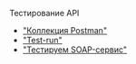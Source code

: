 Тестирование API
- ["Коллекция Postman"](https://.postman.co/workspace/%D0%9A%D1%80%D0%B8%D1%81%D1%82%D0%B8%D0%BD%D0%B0's-Workspace~eece8def-b0b1-4180-8e2e-37a4aa350d17/environment/48855249-313b441d-7a20-48da-8e7b-10fe85f4f10b?action=share&creator=48855249&active-environment=48855249-313b441d-7a20-48da-8e7b-10fe85f4f10b)
- ["Test-run"](https://github.com/kris-svii/api/blob/main/DemoShopping.postman_test_run.json)
- ["Тестируем SOAP-сервис"](https://kris-svii-8873973.postman.co/workspace/%D0%9A%D1%80%D0%B8%D1%81%D1%82%D0%B8%D0%BD%D0%B0's-Workspace~eece8def-b0b1-4180-8e2e-37a4aa350d17/collection/48855249-02a5e67f-2ca9-4937-830d-f4f0fabe988c?action=share&creator=48855249&active-environment=48855249-313b441d-7a20-48da-8e7b-10fe85f4f10b)

